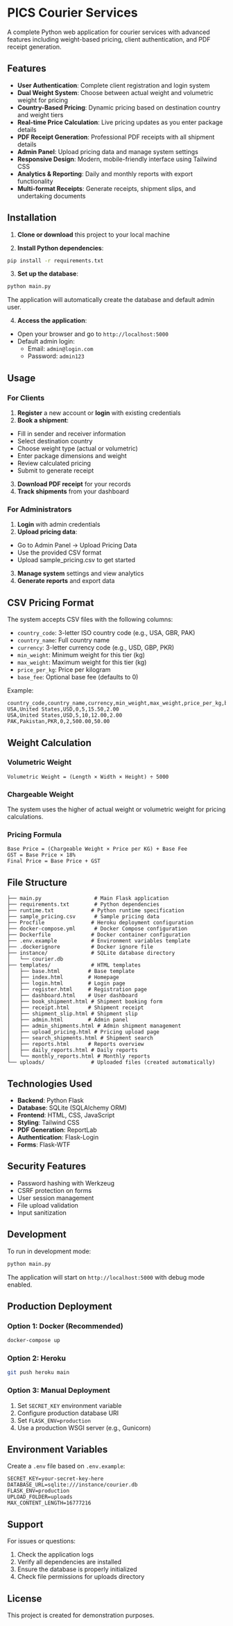 # PICS Courier Services

A complete Python web application for courier services with advanced features including weight-based pricing, client authentication, and PDF receipt generation.

## Features

- **User Authentication**: Complete client registration and login system
- **Dual Weight System**: Choose between actual weight and volumetric weight for pricing
- **Country-Based Pricing**: Dynamic pricing based on destination country and weight tiers
- **Real-time Price Calculation**: Live pricing updates as you enter package details
- **PDF Receipt Generation**: Professional PDF receipts with all shipment details
- **Admin Panel**: Upload pricing data and manage system settings
- **Responsive Design**: Modern, mobile-friendly interface using Tailwind CSS
- **Analytics & Reporting**: Daily and monthly reports with export functionality
- **Multi-format Receipts**: Generate receipts, shipment slips, and undertaking documents

## Installation

1. **Clone or download** this project to your local machine

2. **Install Python dependencies**:
  ```bash
  pip install -r requirements.txt
  ```

3. **Set up the database**:
  ```bash
  python main.py
  ```
  The application will automatically create the database and default admin user.

4. **Access the application**:
  - Open your browser and go to `http://localhost:5000`
  - Default admin login:
    - Email: `admin@login.com`
    - Password: `admin123`

## Usage

### For Clients

1. **Register** a new account or **login** with existing credentials
2. **Book a shipment**:
  - Fill in sender and receiver information
  - Select destination country
  - Choose weight type (actual or volumetric)
  - Enter package dimensions and weight
  - Review calculated pricing
  - Submit to generate receipt
3. **Download PDF receipt** for your records
4. **Track shipments** from your dashboard

### For Administrators

1. **Login** with admin credentials
2. **Upload pricing data**:
  - Go to Admin Panel → Upload Pricing Data
  - Use the provided CSV format
  - Upload sample_pricing.csv to get started
3. **Manage system** settings and view analytics
4. **Generate reports** and export data

## CSV Pricing Format

The system accepts CSV files with the following columns:

- `country_code`: 3-letter ISO country code (e.g., USA, GBR, PAK)
- `country_name`: Full country name
- `currency`: 3-letter currency code (e.g., USD, GBP, PKR)
- `min_weight`: Minimum weight for this tier (kg)
- `max_weight`: Maximum weight for this tier (kg)
- `price_per_kg`: Price per kilogram
- `base_fee`: Optional base fee (defaults to 0)

Example:
```csv
country_code,country_name,currency,min_weight,max_weight,price_per_kg,base_fee
USA,United States,USD,0,5,15.50,2.00
USA,United States,USD,5,10,12.00,2.00
PAK,Pakistan,PKR,0,2,500.00,50.00
```

## Weight Calculation

### Volumetric Weight
```
Volumetric Weight = (Length × Width × Height) ÷ 5000
```

### Chargeable Weight
The system uses the higher of actual weight or volumetric weight for pricing calculations.

### Pricing Formula
```
Base Price = (Chargeable Weight × Price per KG) + Base Fee
GST = Base Price × 18%
Final Price = Base Price + GST
```

## File Structure

```
├── main.py                 # Main Flask application
├── requirements.txt        # Python dependencies
├── runtime.txt            # Python runtime specification
├── sample_pricing.csv      # Sample pricing data
├── Procfile               # Heroku deployment configuration
├── docker-compose.yml      # Docker Compose configuration
├── Dockerfile             # Docker container configuration
├── .env.example           # Environment variables template
├── .dockerignore          # Docker ignore file
├── instance/              # SQLite database directory
│   └── courier.db
├── templates/             # HTML templates
│   ├── base.html         # Base template
│   ├── index.html        # Homepage
│   ├── login.html        # Login page
│   ├── register.html     # Registration page
│   ├── dashboard.html    # User dashboard
│   ├── book_shipment.html # Shipment booking form
│   ├── receipt.html      # Shipment receipt
│   ├── shipment_slip.html # Shipment slip
│   ├── admin.html        # Admin panel
│   ├── admin_shipments.html # Admin shipment management
│   ├── upload_pricing.html # Pricing upload page
│   ├── search_shipments.html # Shipment search
│   ├── reports.html      # Reports overview
│   ├── daily_reports.html # Daily reports
│   └── monthly_reports.html # Monthly reports
└── uploads/               # Uploaded files (created automatically)
```

## Technologies Used

- **Backend**: Python Flask
- **Database**: SQLite (SQLAlchemy ORM)
- **Frontend**: HTML, CSS, JavaScript
- **Styling**: Tailwind CSS
- **PDF Generation**: ReportLab
- **Authentication**: Flask-Login
- **Forms**: Flask-WTF

## Security Features

- Password hashing with Werkzeug
- CSRF protection on forms
- User session management
- File upload validation
- Input sanitization

## Development

To run in development mode:
```bash
python main.py
```

The application will start on `http://localhost:5000` with debug mode enabled.

## Production Deployment

### Option 1: Docker (Recommended)
```bash
docker-compose up
```

### Option 2: Heroku
```bash
git push heroku main
```

### Option 3: Manual Deployment
1. Set `SECRET_KEY` environment variable
2. Configure production database URI
3. Set `FLASK_ENV=production`
4. Use a production WSGI server (e.g., Gunicorn)

## Environment Variables

Create a `.env` file based on `.env.example`:
```env
SECRET_KEY=your-secret-key-here
DATABASE_URL=sqlite:///instance/courier.db
FLASK_ENV=production
UPLOAD_FOLDER=uploads
MAX_CONTENT_LENGTH=16777216
```

## Support

For issues or questions:
1. Check the application logs
2. Verify all dependencies are installed
3. Ensure the database is properly initialized
4. Check file permissions for uploads directory

## License

This project is created for demonstration purposes.